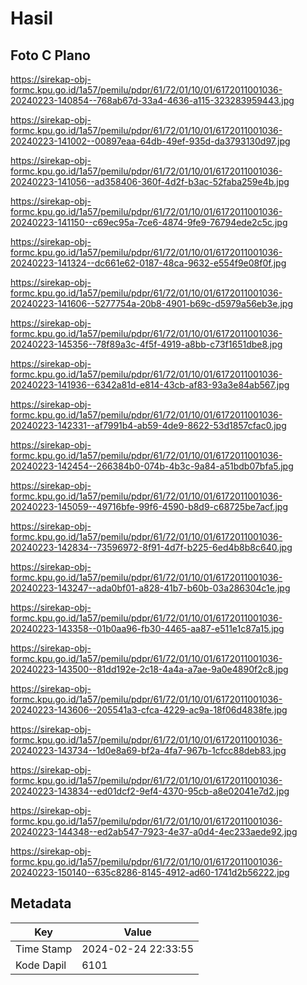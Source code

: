 # Hasil

## Foto C Plano

https://sirekap-obj-formc.kpu.go.id/1a57/pemilu/pdpr/61/72/01/10/01/6172011001036-20240223-140854--768ab67d-33a4-4636-a115-323283959443.jpg

https://sirekap-obj-formc.kpu.go.id/1a57/pemilu/pdpr/61/72/01/10/01/6172011001036-20240223-141002--00897eaa-64db-49ef-935d-da3793130d97.jpg

https://sirekap-obj-formc.kpu.go.id/1a57/pemilu/pdpr/61/72/01/10/01/6172011001036-20240223-141056--ad358406-360f-4d2f-b3ac-52faba259e4b.jpg

https://sirekap-obj-formc.kpu.go.id/1a57/pemilu/pdpr/61/72/01/10/01/6172011001036-20240223-141150--c69ec95a-7ce6-4874-9fe9-76794ede2c5c.jpg

https://sirekap-obj-formc.kpu.go.id/1a57/pemilu/pdpr/61/72/01/10/01/6172011001036-20240223-141324--dc661e62-0187-48ca-9632-e554f9e08f0f.jpg

https://sirekap-obj-formc.kpu.go.id/1a57/pemilu/pdpr/61/72/01/10/01/6172011001036-20240223-141606--5277754a-20b8-4901-b69c-d5979a56eb3e.jpg

https://sirekap-obj-formc.kpu.go.id/1a57/pemilu/pdpr/61/72/01/10/01/6172011001036-20240223-145356--78f89a3c-4f5f-4919-a8bb-c73f1651dbe8.jpg

https://sirekap-obj-formc.kpu.go.id/1a57/pemilu/pdpr/61/72/01/10/01/6172011001036-20240223-141936--6342a81d-e814-43cb-af83-93a3e84ab567.jpg

https://sirekap-obj-formc.kpu.go.id/1a57/pemilu/pdpr/61/72/01/10/01/6172011001036-20240223-142331--af7991b4-ab59-4de9-8622-53d1857cfac0.jpg

https://sirekap-obj-formc.kpu.go.id/1a57/pemilu/pdpr/61/72/01/10/01/6172011001036-20240223-142454--266384b0-074b-4b3c-9a84-a51bdb07bfa5.jpg

https://sirekap-obj-formc.kpu.go.id/1a57/pemilu/pdpr/61/72/01/10/01/6172011001036-20240223-145059--49716bfe-99f6-4590-b8d9-c68725be7acf.jpg

https://sirekap-obj-formc.kpu.go.id/1a57/pemilu/pdpr/61/72/01/10/01/6172011001036-20240223-142834--73596972-8f91-4d7f-b225-6ed4b8b8c640.jpg

https://sirekap-obj-formc.kpu.go.id/1a57/pemilu/pdpr/61/72/01/10/01/6172011001036-20240223-143247--ada0bf01-a828-41b7-b60b-03a286304c1e.jpg

https://sirekap-obj-formc.kpu.go.id/1a57/pemilu/pdpr/61/72/01/10/01/6172011001036-20240223-143358--01b0aa96-fb30-4465-aa87-e511e1c87a15.jpg

https://sirekap-obj-formc.kpu.go.id/1a57/pemilu/pdpr/61/72/01/10/01/6172011001036-20240223-143500--81dd192e-2c18-4a4a-a7ae-9a0e4890f2c8.jpg

https://sirekap-obj-formc.kpu.go.id/1a57/pemilu/pdpr/61/72/01/10/01/6172011001036-20240223-143606--205541a3-cfca-4229-ac9a-18f06d4838fe.jpg

https://sirekap-obj-formc.kpu.go.id/1a57/pemilu/pdpr/61/72/01/10/01/6172011001036-20240223-143734--1d0e8a69-bf2a-4fa7-967b-1cfcc88deb83.jpg

https://sirekap-obj-formc.kpu.go.id/1a57/pemilu/pdpr/61/72/01/10/01/6172011001036-20240223-143834--ed01dcf2-9ef4-4370-95cb-a8e02041e7d2.jpg

https://sirekap-obj-formc.kpu.go.id/1a57/pemilu/pdpr/61/72/01/10/01/6172011001036-20240223-144348--ed2ab547-7923-4e37-a0d4-4ec233aede92.jpg

https://sirekap-obj-formc.kpu.go.id/1a57/pemilu/pdpr/61/72/01/10/01/6172011001036-20240223-150140--635c8286-8145-4912-ad60-1741d2b56222.jpg


## Metadata

| Key        | Value               |
| ---------- | ------------------- |
| Time Stamp | 2024-02-24 22:33:55 |
| Kode Dapil | 6101                |



